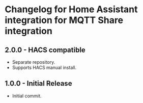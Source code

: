 # Changelog for Home Assistant integration for MQTT Share integration

## 2.0.0 - HACS compatible

* Separate repository.
* Supports HACS manual install.

## 1.0.0 - Initial Release

* Initial commit.
